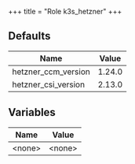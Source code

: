 +++
title = "Role k3s_hetzner"
+++

## Defaults

| Name    | Value |
| ------- | ----- |
|hetzner_ccm_version|1.24.0|
|hetzner_csi_version|2.13.0|

## Variables

| Name    | Value |
| ------- | ----- |
| &lt;none&gt; | &lt;none&gt; |